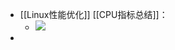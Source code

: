 - [[Linux性能优化]] [[CPU指标总结]]：
	- ![](https://static001.geekbang.org/resource/image/59/ec/596397e1d6335d2990f70427ad4b14ec.png?wh=1708*2325)
-